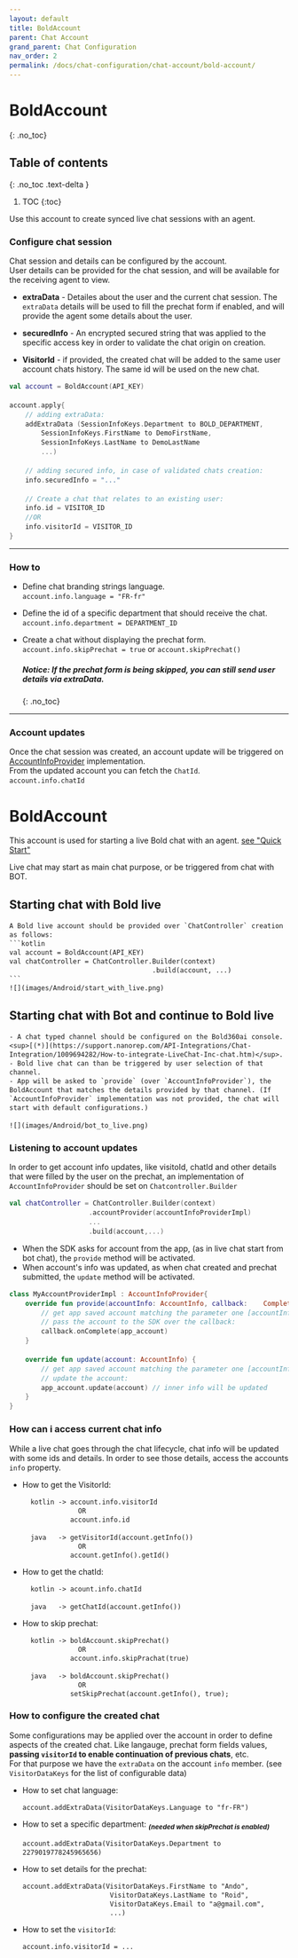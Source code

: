 ```yaml
---
layout: default
title: BoldAccount
parent: Chat Account
grand_parent: Chat Configuration
nav_order: 2
permalink: /docs/chat-configuration/chat-account/bold-account/
---
```


# BoldAccount
{: .no_toc}

## Table of contents
{: .no_toc .text-delta }

1. TOC
{:toc}


Use this account to create synced live chat sessions with an agent.

### Configure chat session
Chat session and details can be configured by the account.   
User details can be provided for the chat session, and will be available for the receiving agent to view.     

- **extraData** - Detailes about the user and the current chat session. The `extraData` details will be used to fill the prechat form if enabled, and will provide the agent some details about the user.

- **securedInfo** - An encrypted secured string that was applied to the specific access key in order to validate the chat origin on creation.

- **VisitorId** - if provided, the created chat will be added to the same user account chats history. The same id will be used on the new chat.

```kotlin
val account = BoldAccount(API_KEY)

account.apply{
    // adding extraData: 
    addExtraData (SessionInfoKeys.Department to BOLD_DEPARTMENT,
        SessionInfoKeys.FirstName to DemoFirstName,
        SessionInfoKeys.LastName to DemoLastName
        ...)             

    // adding secured info, in case of validated chats creation:
    info.securedInfo = "..."  

    // Create a chat that relates to an existing user:
    info.id = VISITOR_ID
    //OR
    info.visitorId = VISITOR_ID  
}
```
---

### How to

- Define chat branding strings language.   
`account.info.language = "FR-fr"`

- Define the id of a specific department that should receive the chat.    
`account.info.department = DEPARTMENT_ID`

- Create a chat without displaying the prechat form.
`account.info.skipPrechat = true` or `account.skipPrechat()`   
  ##### _Notice: If the prechat form is being skipped, you can still send user details via extraData._
  {: .no_toc}

---

### Account updates
Once the chat session was created, an account update will be triggered on [AccountInfoProvider](/docs/chat-configuration/setting-account/account-info-provider) implementation.  
From the updated account you can fetch the `ChatId`.  
`account.info.chatId` 












# BoldAccount
This account is used for starting a live Bold chat with an agent. [see "Quick Start"](./QuickStartAndroid.md)


Live chat may start as main chat purpose, or be triggered from chat with BOT.

## Starting chat with Bold live
    A Bold live account should be provided over `ChatController` creation as follows:
    ```kotlin
    val account = BoldAccount(API_KEY)
    val chatController = ChatController.Builder(context)                                                     
                                        .build(account, ...)
    ```
    ![](images/Android/start_with_live.png)

## Starting chat with Bot and continue to Bold live
    - A chat typed channel should be configured on the Bold360ai console.<sup>[(*)](https://support.nanorep.com/API-Integrations/Chat-Integration/1009694282/How-to-integrate-LiveChat-Inc-chat.htm)</sup>.   
    - Bold live chat can than be triggered by user selection of that channel.    
    - App will be asked to `provide` (over `AccountInfoProvider`), the BoldAccount that matches the details provided by that channel. (If `AccountInfoProvider` implementation was not provided, the chat will start with default configurations.)   
    
    ![](images/Android/bot_to_live.png)


### Listening to account updates
In order to get account info updates, like visitoId, chatId and other details that were filled by the user on the prechat, an implementation of `AccountInfoProvider` should be set on `Chatcontroller.Builder` 
```kotlin
val chatController = ChatController.Builder(context) 
                    .accountProvider(accountInfoProviderImpl)
                    ...
                    .build(account,...)
```

- When the SDK asks for account from the app, (as in live chat start from bot chat), the `provide` method will be activated.
- When account's info was updated, as when chat created and prechat submitted, the `update` method will be activated.

```kotlin
class MyAccountProviderImpl : AccountInfoProvider{
    override fun provide(accountInfo: AccountInfo, callback:    Completion<AccountInfo>) {
        // get app saved account matching the parameter one [accountInfo.getApiKey()]
        // pass the account to the SDK over the callback:
        callback.onComplete(app_account)
    }

    override fun update(account: AccountInfo) {
        // get app saved account matching the parameter one [accountInfo.getApiKey()]
        // update the account:
        app_account.update(account) // inner info will be updated    
    }
}
```

### How can i access current chat info
While a live chat goes through the chat lifecycle, chat info will be updated with some ids and details. In order to see those details, access the accounts `info` property.

- How to get the VisitorId:   

        kotlin -> account.info.visitorId 
                    OR 
                  account.info.id
        
        java   -> getVisitorId(account.getInfo()) 
                    OR 
                  account.getInfo().getId()


- How to get the chatId:

        kotlin -> acount.info.chatId
        
        java   -> getChatId(account.getInfo())

- How to skip prechat:

        kotlin -> boldAccount.skipPrechat()
                    OR
                  account.info.skipPrachat(true)

        java   -> boldAccount.skipPrechat()
                    OR
                  setSkipPrechat(account.getInfo(), true);
 

### How to configure the created chat
Some configurations may be applied over the account in order to define aspects of the created chat. Like langauge, prechat form fields values, **passing `visitorId` to enable continuation of previous chats**, etc.    
For that purpose we have the `extraData` on the account `info` member. (see `VisitorDataKeys` for the list of configurable data)

- How to set chat language:
  
      account.addExtraData(VisitorDataKeys.Language to "fr-FR")
  
- How to set a specific department: <sub>_**(needed when skipPrechat is enabled)**_</sub>
        
      account.addExtraData(VisitorDataKeys.Department to 2279019778245965656)
  
- How to set details for the prechat:
      
      account.addExtraData(VisitorDataKeys.FirstName to "Ando",
                            VisitorDataKeys.LastName to "Roid",
                            VisitorDataKeys.Email to "a@gmail.com",
                            ...)

- How to set the `visitorId`:   

      account.info.visitorId = ...
 